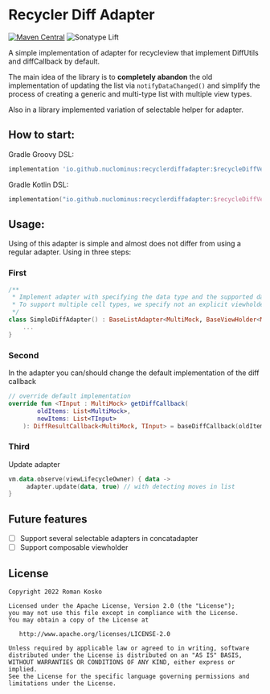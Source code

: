 # Recycler Diff Adapter
[![Maven Central](https://img.shields.io/maven-central/v/io.github.nuclominus/recyclerdiffadapter.svg?label=Maven%20Central)](https://search.maven.org/search?q=g:%22io.github.nuclominus%22%20AND%20a:%22recyclerdiffadapter%22)
![Sonatype Lift](https://lift.sonatype.com/api/badge/github.com/nuclominus/recyclerdiffadapter)

A simple implementation of adapter for recycleview that implement DiffUtils and diffCallback by default.

The main idea of the library is to **completely abandon** the old implementation of updating the list via `notifyDataChanged()` and simplify the process of creating a generic and multi-type list with multiple view types.

Also in a library implemented variation of selectable helper for adapter.

## How to start:

Gradle Groovy DSL:
```groovy
implementation 'io.github.nuclominus:recyclerdiffadapter:$recycleDiffVersion'
```

Gradle Kotlin DSL:
```kotlin
implementation("io.github.nuclominus:recyclerdiffadapter:$recycleDiffVersion")
```

## Usage:

Using of this adapter is simple and almost does not differ from using a regular adapter. 
Using in three steps:

### First
```kotlin
/**
 * Implement adapter with specifying the data type and the supported data type. 
 * To support multiple cell types, we specify not an explicit viewholder type, but a generic one. 
 */
class SimpleDiffAdapter() : BaseListAdapter<MultiMock, BaseViewHolder<MultiMock>>() {
    ...
}
```

### Second
In the adapter you can/should change the default implementation of the diff callback

```kotlin
// override default implementation
override fun <TInput : MultiMock> getDiffCallback(
        oldItems: List<MultiMock>,
        newItems: List<TInput>
    ): DiffResultCallback<MultiMock, TInput> = baseDiffCallback(oldItems, newItems)
```

### Third
Update adapter

```kotlin
vm.data.observe(viewLifecycleOwner) { data ->
     adapter.update(data, true) // with detecting moves in list
}
```

## Future features
- [ ] Support several selectable adapters in concatadapter
- [ ] Support composable viewholder

## License

```
Copyright 2022 Roman Kosko

Licensed under the Apache License, Version 2.0 (the "License");
you may not use this file except in compliance with the License.
You may obtain a copy of the License at

   http://www.apache.org/licenses/LICENSE-2.0
   
Unless required by applicable law or agreed to in writing, software
distributed under the License is distributed on an "AS IS" BASIS,
WITHOUT WARRANTIES OR CONDITIONS OF ANY KIND, either express or implied.
See the License for the specific language governing permissions and
limitations under the License.
```

